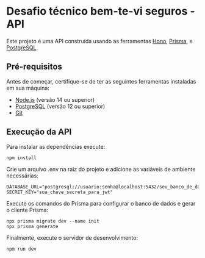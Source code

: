 # Desafio técnico bem-te-vi seguros - API

Este projeto é uma API construída usando as ferramentas [Hono](https://hono.dev/), [Prisma](https://www.prisma.io/), e [PostgreSQL](https://www.postgresql.org/).

## Pré-requisitos

Antes de começar, certifique-se de ter as seguintes ferramentas instaladas em sua máquina:

- [Node.js](https://nodejs.org/) (versão 14 ou superior)
- [PostgreSQL](https://www.postgresql.org/) (versão 12 ou superior)
- [Git](https://git-scm.com/)

## Execução da API

Para instalar as dependências execute:

```
npm install
```

Crie um arquivo .env na raiz do projeto e adicione as variáveis de ambiente necessárias:

```
DATABASE_URL="postgresql://usuario:senha@localhost:5432/seu_banco_de_dados"
SECRET_KEY="sua_chave_secreta_para_jwt"
```

Execute os comandos do Prisma para configurar o banco de dados e gerar o cliente Prisma:

```
npx prisma migrate dev --name init
npx prisma generate
```

Finalmente, execute o servidor de desenvolvimento:

```
npm run dev
```
